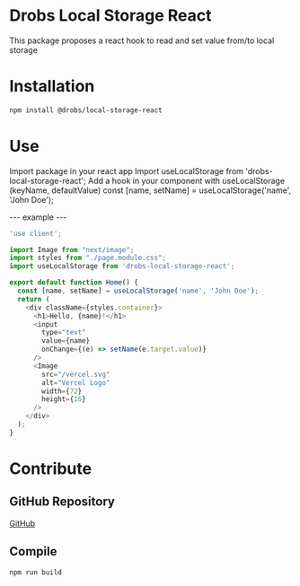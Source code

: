 # Drobs Local Storage React
This package proposes a react hook to read and set value from/to local storage
# Installation
```bash
npm install @drobs/local-storage-react
```
# Use
Import package in your react app
Import useLocalStorage from 'drobs-local-storage-react';
Add a hook in your component with useLocalStorage (keyName, defaultValue)
const [name, setName] = useLocalStorage('name', 'John Doe');

--- example ---
```js
'use client';

import Image from "next/image";
import styles from "./page.module.css";
import useLocalStorage from 'drobs-local-storage-react';

export default function Home() {
  const [name, setName] = useLocalStorage('name', 'John Doe');
  return (
    <div className={styles.container}>
      <h1>Hello, {name}!</h1>
      <input
        type="text"
        value={name}
        onChange={(e) => setName(e.target.value)}
      />
      <Image
        src="/vercel.svg"
        alt="Vercel Logo"
        width={72}
        height={16}
      />
    </div>
  );
}
```

# Contribute
## GitHub Repository
<a href="https://github.com/ddrobecq/drobs-local-storage-react" target="_blank">GitHub</a>

## Compile
```bash
npm run build
```

